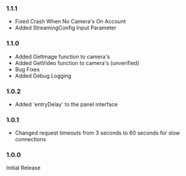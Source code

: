 ### 1.1.1 
* Fixed Crash When No Camera's On Account
* Added StreamingConfig Input Parameter


### 1.1.0 
* Added GetImage function to camera's
* Added GetVideo function to camera's (unverified)
* Bug Fixes
* Added Debug Logging


### 1.0.2 
* Added 'entryDelay' to the panel interface


### 1.0.1 
* Changed request timeouts from 3 seconds to 60 seconds for slow connections


### 1.0.0 
Initial Release
